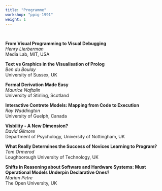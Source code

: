 ```yaml
---
title: "Programme"
workshop: "ppig-1991"
weight: 1
---
```


<br>

**From Visual Programming to Visual Debugging** \
_Henry Lierberman_ \
Media Lab, MIT, USA

**Text vs Graphics in the Visualisation of Prolog** \
_Ben du Boulay_ \
University of Sussex, UK

**Formal Derivation Made Easy** \
_Maurice Naftalin_ \
University of Stirling, Scotland

**Interactive Contrete Models: Mapping from Code to Execution** \
_Ray Waddington_ \
University of Guelph, Canada

**Visbility - A New Dimension?** \
_David Gilmore_ \
Department of Psychology, University of Nottingham, UK

**What Really Determines the Success of Novices Learning to Program?** \
_Tom Ormerod_ \
Loughborough University of Technology, UK

**Shifts in Reasoning about Software and Hardware Systems: Must Operational Models Underpin Declarative Ones?** \
_Marian Petre_ \
The Open University, UK
